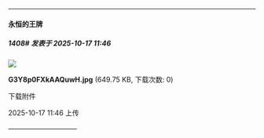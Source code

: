 ﻿
*****

####  永恒的王牌  
##### 1408#       发表于 2025-10-17 11:46

<img src="https://img.stage1st.com/forum/202510/17/114651dp2x0lh702hhlnw4.jpg" referrerpolicy="no-referrer">

<strong>G3Y8p0FXkAAQuwH.jpg</strong> (649.75 KB, 下载次数: 0)

下载附件

2025-10-17 11:46 上传

——————————

